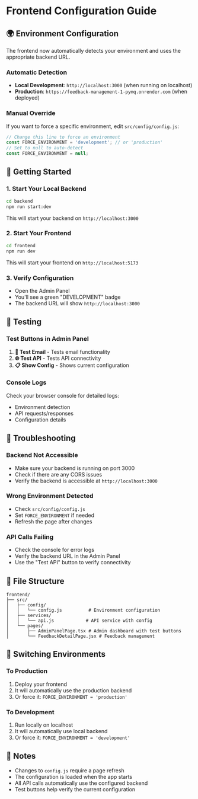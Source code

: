 # Frontend Configuration Guide

## 🌍 Environment Configuration

The frontend now automatically detects your environment and uses the appropriate backend URL.

### Automatic Detection
- **Local Development**: `http://localhost:3000` (when running on localhost)
- **Production**: `https://feedback-management-1-pymq.onrender.com` (when deployed)

### Manual Override
If you want to force a specific environment, edit `src/config/config.js`:

```javascript
// Change this line to force an environment
const FORCE_ENVIRONMENT = 'development'; // or 'production'
// Set to null to auto-detect
const FORCE_ENVIRONMENT = null;
```

## 🚀 Getting Started

### 1. Start Your Local Backend
```bash
cd backend
npm run start:dev
```
This will start your backend on `http://localhost:3000`

### 2. Start Your Frontend
```bash
cd frontend
npm run dev
```
This will start your frontend on `http://localhost:5173`

### 3. Verify Configuration
- Open the Admin Panel
- You'll see a green "DEVELOPMENT" badge
- The backend URL will show `http://localhost:3000`

## 🧪 Testing

### Test Buttons in Admin Panel
1. **🧪 Test Email** - Tests email functionality
2. **🌐 Test API** - Tests API connectivity
3. **📋 Show Config** - Shows current configuration

### Console Logs
Check your browser console for detailed logs:
- Environment detection
- API requests/responses
- Configuration details

## 🔧 Troubleshooting

### Backend Not Accessible
- Make sure your backend is running on port 3000
- Check if there are any CORS issues
- Verify the backend is accessible at `http://localhost:3000`

### Wrong Environment Detected
- Check `src/config/config.js`
- Set `FORCE_ENVIRONMENT` if needed
- Refresh the page after changes

### API Calls Failing
- Check the console for error logs
- Verify the backend URL in the Admin Panel
- Use the "Test API" button to verify connectivity

## 📁 File Structure
```
frontend/
├── src/
│   ├── config/
│   │   └── config.js          # Environment configuration
│   ├── services/
│   │   └── api.js            # API service with config
│   └── pages/
│       ├── AdminPanelPage.tsx # Admin dashboard with test buttons
│       └── FeedbackDetailPage.jsx # Feedback management
```

## 🔄 Switching Environments

### To Production
1. Deploy your frontend
2. It will automatically use the production backend
3. Or force it: `FORCE_ENVIRONMENT = 'production'`

### To Development
1. Run locally on localhost
2. It will automatically use local backend
3. Or force it: `FORCE_ENVIRONMENT = 'development'`

## 📝 Notes
- Changes to `config.js` require a page refresh
- The configuration is loaded when the app starts
- All API calls automatically use the configured backend
- Test buttons help verify the current configuration
